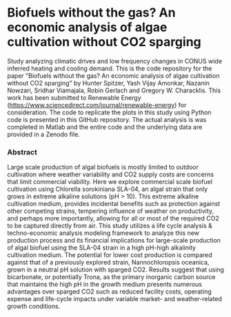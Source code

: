 # Biofuels without the gas? An economic analysis of algae cultivation without CO2 sparging

Study analyzing climatic drives and low frequency changes in CONUS wide inferred heating and cooling demand. 
This is the code repository for the paper "Biofuels without the gas? An economic analysis of algae cultivation without CO2 sparging" by Hunter Spitzer, Yash Vijay Amonkar, Nazanin Nowzari, Sridhar Viamajala, Robin Gerlach and Gregory W. Characklis.
This work has been submitted to Renewable Energy (https://www.sciencedirect.com/journal/renewable-energy) for consideration. 
The code to replicate the plots in this study using Python code is presented in this GitHub repository.
The actual analysis is was completed in Matlab and the entire code and the underlying data are provided in a Zenodo file. 


### Abstract
Large scale production of algal biofuels is mostly limited to outdoor cultivation where weather variability and CO2 supply costs are concerns that limit commercial viability. 
Here we explore commercial scale biofuel cultivation using Chlorella sorokiniana SLA-04, an algal strain that only grows in extreme alkaline solutions (pH > 10). 
This extreme alkaline cultivation medium, provides incidental benefits such as protection against other competing strains, tempering influence of weather on productivity, and perhaps more importantly, allowing for all or most of the required CO2 to be captured directly from air.
This study utilizes a life cycle analysis & techno-economic analysis modeling framework to analyze this new production process and its financial implications for large-scale production of algal biofuel using the SLA-04 strain in a high pH-high alkalinity cultivation medium. 
The potential for lower cost production is compared against that of a previously explored strain, Nannochloropsis oceanica, grown in a neutral pH solution with sparged CO2. 
Results suggest that using bicarbonate, or potentially Trona, as the primary inorganic carbon source that maintains the high pH in the growth medium presents numerous advantages over sparged CO2 such as reduced facility costs, operating expense and life-cycle impacts under variable market- and weather-related growth conditions.